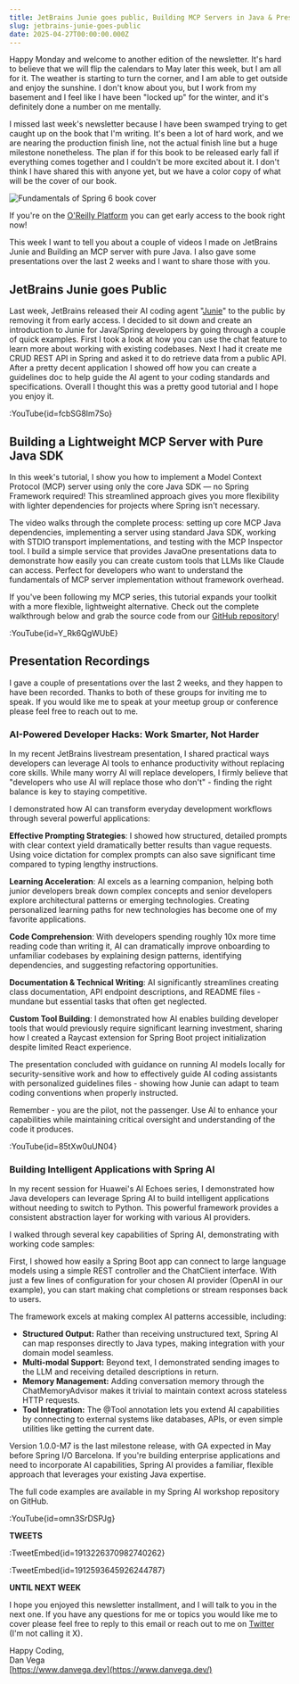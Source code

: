 ```yaml
---
title: JetBrains Junie goes public, Building MCP Servers in Java & Presentation Recordings
slug: jetbrains-junie-goes-public
date: 2025-04-27T00:00:00.000Z
---
```


Happy Monday and welcome to another edition of the newsletter. It's hard to believe that we will flip the calendars to May later this week, but I am all for it. The weather is starting to turn the corner, and I am able to get outside and enjoy the sunshine. I don't know about you, but I work from my basement and I feel like I have been "locked up" for the winter, and it's definitely done a number on me mentally.

I missed last week's newsletter because I have been swamped trying to get caught up on the book that I'm writing. It's been a lot of hard work, and we are nearing the production finish line, not the actual finish line but a huge milestone nonetheless. The plan if for this book to be released early fall if everything comes together and I couldn't be more excited about it. I don't think I have shared this with anyone yet, but we have a color copy of what will be the cover of our book.

![Fundamentals of Spring 6 book cover](/images/newsletter/2025/04/27/FOSE_cover.png)

If you're on the [O'Reilly Platform](https://learning.oreilly.com/) you can get early access to the book right now!

This week I want to tell you about a couple of videos I made on JetBrains Junie and Building an MCP server with pure Java. I also gave some presentations over the last 2 weeks and I want to share those with you.

## JetBrains Junie goes Public

Last week, JetBrains released their AI coding agent "[Junie](https://www.jetbrains.com/junie/)" to the public by removing it from early access. I decided to sit down and create an introduction to Junie for Java/Spring developers by going through a couple of quick examples. First I took a look at how you can use the chat feature to learn more about working with existing codebases. Next I had it create me CRUD REST API in Spring and asked it to do retrieve data from a public API. After a pretty decent application I showed off how you can create a guidelines doc to help guide the AI agent to your coding standards and specifications. Overall I thought this was a pretty good tutorial and I hope you enjoy it.

:YouTube{id=fcbSG8lm7So}

## Building a Lightweight MCP Server with Pure Java SDK

In this week's tutorial, I show you how to implement a Model Context Protocol (MCP) server using only the core Java SDK — no Spring Framework required! This streamlined approach gives you more flexibility with lighter dependencies for projects where Spring isn't necessary.

The video walks through the complete process: setting up core MCP Java dependencies, implementing a server using standard Java SDK, working with STDIO transport implementations, and testing with the MCP Inspector tool. I build a simple service that provides JavaOne presentations data to demonstrate how easily you can create custom tools that LLMs like Claude can access. Perfect for developers who want to understand the fundamentals of MCP server implementation without framework overhead.

If you've been following my MCP series, this tutorial expands your toolkit with a more flexible, lightweight alternative. Check out the complete walkthrough below and grab the source code from our [GitHub repository](https://github.com/danvega/javaone-mcp)!

:YouTube{id=Y_Rk6QgWUbE}

## Presentation Recordings

I gave a couple of presentations over the last 2 weeks, and they happen to have been recorded. Thanks to both of these groups for inviting me to speak. If you would like me to speak at your meetup group or conference please feel free to reach out to me.

### AI-Powered Developer Hacks: Work Smarter, Not Harder

In my recent JetBrains livestream presentation, I shared practical ways developers can leverage AI tools to enhance productivity without replacing core skills. While many worry AI will replace developers, I firmly believe that "developers who use AI will replace those who don't" - finding the right balance is key to staying competitive.

I demonstrated how AI can transform everyday development workflows through several powerful applications:

**Effective Prompting Strategies**: I showed how structured, detailed prompts with clear context yield dramatically better results than vague requests. Using voice dictation for complex prompts can also save significant time compared to typing lengthy instructions.

**Learning Acceleration**: AI excels as a learning companion, helping both junior developers break down complex concepts and senior developers explore architectural patterns or emerging technologies. Creating personalized learning paths for new technologies has become one of my favorite applications.

**Code Comprehension**: With developers spending roughly 10x more time reading code than writing it, AI can dramatically improve onboarding to unfamiliar codebases by explaining design patterns, identifying dependencies, and suggesting refactoring opportunities.

**Documentation & Technical Writing**: AI significantly streamlines creating class documentation, API endpoint descriptions, and README files - mundane but essential tasks that often get neglected.

**Custom Tool Building**: I demonstrated how AI enables building developer tools that would previously require significant learning investment, sharing how I created a Raycast extension for Spring Boot project initialization despite limited React experience.

The presentation concluded with guidance on running AI models locally for security-sensitive work and how to effectively guide AI coding assistants with personalized guidelines files - showing how Junie can adapt to team coding conventions when properly instructed.

Remember - you are the pilot, not the passenger. Use AI to enhance your capabilities while maintaining critical oversight and understanding of the code it produces.

:YouTube{id=85tXw0uUN04}

### Building Intelligent Applications with Spring AI

In my recent session for Huawei's AI Echoes series, I demonstrated how Java developers can leverage Spring AI to build intelligent applications without needing to switch to Python. This powerful framework provides a consistent abstraction layer for working with various AI providers.

I walked through several key capabilities of Spring AI, demonstrating with working code samples:

First, I showed how easily a Spring Boot app can connect to large language models using a simple REST controller and the ChatClient interface. With just a few lines of configuration for your chosen AI provider (OpenAI in our example), you can start making chat completions or stream responses back to users.

The framework excels at making complex AI patterns accessible, including:

- **Structured Output:** Rather than receiving unstructured text, Spring AI can map responses directly to Java types, making integration with your domain model seamless.
- **Multi-modal Support:** Beyond text, I demonstrated sending images to the LLM and receiving detailed descriptions in return.
- **Memory Management:** Adding conversation memory through the ChatMemoryAdvisor makes it trivial to maintain context across stateless HTTP requests.
- **Tool Integration:** The @Tool annotation lets you extend AI capabilities by connecting to external systems like databases, APIs, or even simple utilities like getting the current date.

Version 1.0.0-M7 is the last milestone release, with GA expected in May before Spring I/O Barcelona. If you're building enterprise applications and need to incorporate AI capabilities, Spring AI provides a familiar, flexible approach that leverages your existing Java expertise.

The full code examples are available in my Spring AI workshop repository on GitHub.

:YouTube{id=omn3SrDSPJg}

**TWEETS**

:TweetEmbed{id=1913226370982740262}

:TweetEmbed{id=1912593645926244787}

**UNTIL NEXT WEEK**

I hope you enjoyed this newsletter installment, and I will talk to you in the next one. If you have any questions for me or topics you would like me to cover please feel free to reply to this email or reach out to me on [Twitter](https://twitter.com/therealdanvega) (I'm not calling it X).

Happy Coding,  
Dan Vega  
[https://www.danvega.dev](https://www.danvega.dev/)